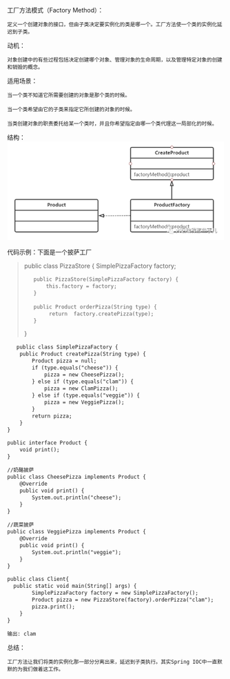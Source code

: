 工厂方法模式（Factory Method）：

    定义一个创建对象的接口，但由子类决定要实例化的类是哪一个。工厂方法使一个类的实例化延迟到子类。


动机：

    对象创建中的有些过程包括决定创建哪个对象、管理对象的生命周期，以及管理特定对象的创建和销毁的概念。


适用场景：

    当一个类不知道它所需要创建的对象是那个类的时候。

    当一个类希望由它的子类来指定它所创建的对象的时候。

    当类创建对象的职责委托给某一个类时，并且你希望指定由哪一个类代理这一局部化的时候。


结构：
<img src="https://github.com/2857944093/springboot-series/blob/master/images/factory/%E5%B7%A5%E5%8E%82%E6%96%B9%E6%B3%95.png" />

代码示例：下面是一个披萨工厂
<p></p>

    
>    public class PizzaStore {
>        SimplePizzaFactory factory;
>
>        public PizzaStore(SimplePizzaFactory factory) {
>            this.factory = factory;
>        }
>
>        public Product orderPizza(String type) {
>             return  factory.createPizza(type);
>        }
>    }
    
<p></p>

       public class SimplePizzaFactory {
        public Product createPizza(String type) {
            Product pizza = null;
            if (type.equals("cheese")) {
                pizza = new CheesePizza();
            } else if (type.equals("clam")) {
                pizza = new ClamPizza();
            } else if (type.equals("veggie")) {
                pizza = new VeggiePizza();
            }
            return pizza;
        }
    }
<p></p>

    public interface Product {
        void print();
    }
<p></p>

    //奶酪披萨
    public class CheesePizza implements Product {
        @Override
        public void print() {
            System.out.println("cheese");
        }
    }
<p></p>

    //蔬菜披萨
    public class VeggiePizza implements Product {
        @Override
        public void print() {
            System.out.println("veggie");
        }
    }
<p></p>

    public class Client{
      public static void main(String[] args) {
            SimplePizzaFactory factory = new SimplePizzaFactory();
            Product pizza = new PizzaStore(factory).orderPizza("clam");
            pizza.print();
        }
    }
<p></p>

    输出: clam

总结：

    工厂方法让我们将类的实例化那一部分分离出来，延迟到子类执行。其实Spring IOC中一直默默的为我们做着这工作。
